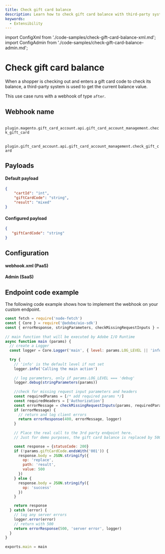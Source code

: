 ```yaml
---
title: Check gift card balance
description: Learn how to check gift card balance with third-party system using webhooks in Adobe Commerce.
keywords:
  - Extensibility
---
```


import ConfigXml from './code-samples/check-gift-card-balance-xml.md';
import ConfigAdmin from './code-samples/check-gift-card-balance-admin.md';

# Check gift card balance

When a shopper is checking out and enters a gift card code to check its balance, a third-party system is used to get the current balance value.

This use case runs with a webhook of type `after`.

## Webhook name

&#8203;<Edition name="paas" /> `plugin.magento.gift_card_account.api.gift_card_account_management.check_gift_card`

&#8203;<Edition name="saas" /> `plugin.gift_card_account.api.gift_card_account_management.check_gift_card`

## Payloads

<CodeBlock slots="heading, code" repeat="2" languages="JSON, JSON" />

#### Default payload

```json
{
    "cartId": "int",
    "giftCardCode": "string",
    "result": "mixed"
}
```

#### Configured payload

```json
{
   "giftCardCode": "string"
}
```

## Configuration

<TabsBlock orientation="horizontal" slots="heading, content" theme="light" repeat="2" />

#### webhook.xml (PaaS)

<ConfigXml/>

#### Admin (SaaS)

<ConfigAdmin/>

## Endpoint code example

The following code example shows how to implement the webhook on your custom endpoint.

```js
const fetch = require('node-fetch')
const { Core } = require('@adobe/aio-sdk')
const { errorResponse, stringParameters, checkMissingRequestInputs } = require('../utils')
 
// main function that will be executed by Adobe I/O Runtime
async function main (params) {
  // create a Logger
  const logger = Core.Logger('main', { level: params.LOG_LEVEL || 'info' })
 
  try {
    // 'info' is the default level if not set
    logger.info('Calling the main action')
 
    // log parameters, only if params.LOG_LEVEL === 'debug'
    logger.debug(stringParameters(params))
 
    //check for missing request input parameters and headers
    const requiredParams = [/* add required params */]
    const requiredHeaders = ['Authorization']
    const errorMessage = checkMissingRequestInputs(params, requiredParams, requiredHeaders)
    if (errorMessage) {
      // return and log client errors
      return errorResponse(400, errorMessage, logger)
    }
 
    // Place the real call to the 3rd party endpoint here.
    // Just for demo purposes, the gift card balance is replaced by 500 if the gift card code does not end with '001'

    const response = {statusCode: 200}
    if (!params.giftCardCode.endsWith('001')) {
      response.body = JSON.stringify({
        op: 'replace',
        path: 'result',
        value: 500
      })
    } else {
      response.body = JSON.stringify({
        op: 'success'
      })
    }

    return response
  } catch (error) {
    // log any server errors
    logger.error(error)
    // return with 500
    return errorResponse(500, 'server error', logger)
  }
}
 
exports.main = main
```
